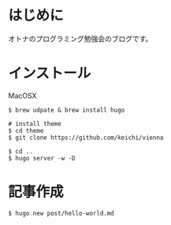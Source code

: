 # はじめに
オトナのプログラミング勉強会のブログです。

# インストール

MacOSX
```
$ brew udpate & brew install hugo

# install theme
$ cd theme
$ git clone https://github.com/keichi/vienna

$ cd ..
$ hugo server -w -D
```

# 記事作成

```
$ hugo new post/hello-world.md
```
